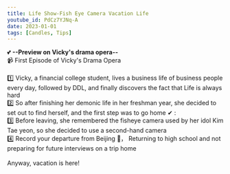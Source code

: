 ```yaml
---
title: Life Show-Fish Eye Camera Vacation Life
youtube_id: PdCz7YJNq-A
date: 2023-01-01
tags: [Candles, Tips]
---
```

💕 **--Preview on Vicky's drama opera--**
<br />
📹 First Episode of Vicky's Drama Opera
<br />
<br />
1️⃣ Vicky, a financial college student, lives a business life of business people every day, followed by DDL, and finally discovers the fact that Life is always hard
<br />
2️⃣ So after finishing her demonic life in her freshman year, she decided to set out to find herself, and the first step was to go home ✔ :
<br />
3️⃣ Before leaving, she remembered the fisheye camera used by her idol Kim Tae yeon, so she decided to use a second-hand camera
<br />
4️⃣ Record your departure from Beijing 🎇， Returning to high school and not preparing for future interviews on a trip home
<br />
<br />
Anyway, vacation is here!
